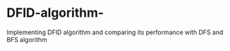 # DFID-algorithm-
Implementing DFID algorithm and comparing its performance with DFS and BFS algorithm 
